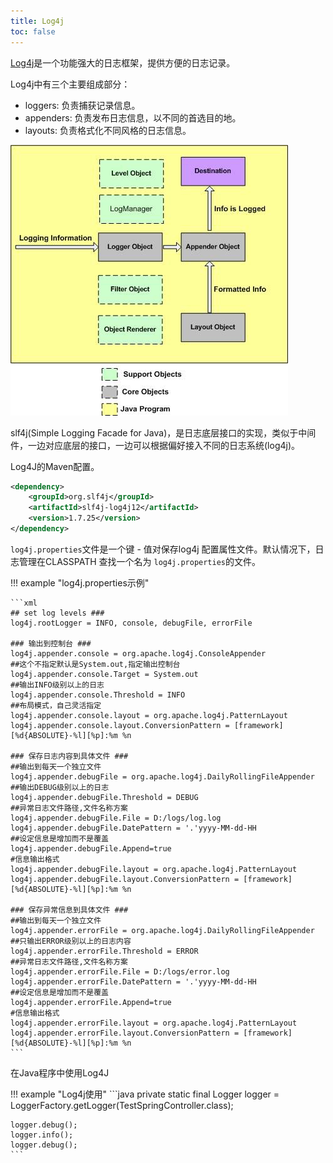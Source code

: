 ```yaml
---
title: Log4j
toc: false
---
```


[Log4j](http://logging.apache.org/log4j/1.2/)是一个功能强大的日志框架，提供方便的日志记录。

Log4j中有三个主要组成部分：

* loggers: 负责捕获记录信息。
* appenders: 负责发布日志信息，以不同的首选目的地。
* layouts: 负责格式化不同风格的日志信息。

![log 4j demo](figures/log4j.jpg)


slf4j(Simple Logging Facade for Java)，是日志底层接口的实现，类似于中间件，一边对应底层的接口，一边可以根据偏好接入不同的日志系统(log4j)。

Log4J的Maven配置。

```xml
<dependency>  
    <groupId>org.slf4j</groupId>  
    <artifactId>slf4j-log4j12</artifactId>  
    <version>1.7.25</version>  
</dependency>  
```


`log4j.properties`文件是一个键 - 值对保存log4j 配置属性文件。默认情况下，日志管理在CLASSPATH 查找一个名为 `log4j.properties`的文件。

!!! example "log4j.properties示例"

    ```xml
    ## set log levels ###    
    log4j.rootLogger = INFO, console, debugFile, errorFile  
        
    ### 输出到控制台 ###    
    log4j.appender.console = org.apache.log4j.ConsoleAppender  
    ##这个不指定默认是System.out,指定输出控制台  
    log4j.appender.console.Target = System.out  
    ##输出INFO级别以上的日志  
    log4j.appender.console.Threshold = INFO  
    ##布局模式，自己灵活指定  
    log4j.appender.console.layout = org.apache.log4j.PatternLayout  
    log4j.appender.console.layout.ConversionPattern = [framework][%d{ABSOLUTE}-%l][%p]:%m %n  
      
    ### 保存日志内容到具体文件 ###  
    ##输出到每天一个独立文件  
    log4j.appender.debugFile = org.apache.log4j.DailyRollingFileAppender  
    ##输出DEBUG级别以上的日志   
    log4j.appender.debugFile.Threshold = DEBUG  
    ##异常日志文件路径,文件名称方案  
    log4j.appender.debugFile.File = D:/logs/log.log  
    log4j.appender.debugFile.DatePattern = '.'yyyy-MM-dd-HH  
    ##设定信息是增加而不是覆盖  
    log4j.appender.debugFile.Append=true  
    #信息输出格式  
    log4j.appender.debugFile.layout = org.apache.log4j.PatternLayout  
    log4j.appender.debugFile.layout.ConversionPattern = [framework][%d{ABSOLUTE}-%l][%p]:%m %n  
      
    ### 保存异常信息到具体文件 ###    
    ##输出到每天一个独立文件  
    log4j.appender.errorFile = org.apache.log4j.DailyRollingFileAppender  
    ##只输出ERROR级别以上的日志内容   
    log4j.appender.errorFile.Threshold = ERROR  
    ##异常日志文件路径,文件名称方案  
    log4j.appender.errorFile.File = D:/logs/error.log  
    log4j.appender.errorFile.DatePattern = '.'yyyy-MM-dd-HH  
    ##设定信息是增加而不是覆盖  
    log4j.appender.errorFile.Append=true  
    #信息输出格式  
    log4j.appender.errorFile.layout = org.apache.log4j.PatternLayout  
    log4j.appender.errorFile.layout.ConversionPattern = [framework][%d{ABSOLUTE}-%l][%p]:%m %n  
    ```

在Java程序中使用Log4J

!!! example "Log4j使用"
    ```java
    private static final Logger logger = 
        LoggerFactory.getLogger(TestSpringController.class); 
    
    logger.debug();
    logger.info();
    logger.debug();
    ```